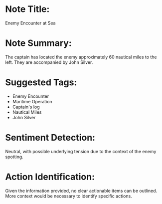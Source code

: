 # Note Title: 
Enemy Encounter at Sea

# Note Summary: 
The captain has located the enemy approximately 60 nautical miles to
the left. They are accompanied by John Silver.

# Suggested Tags: 
- Enemy Encounter
- Maritime Operation
- Captain's log
- Nautical Miles
- John Silver

# Sentiment Detection: 
Neutral, with possible underlying tension due to the context of the
enemy spotting.

# Action Identification: 

Given the information provided, no clear actionable items can be
outlined. More context would be necessary to identify specific
actions.